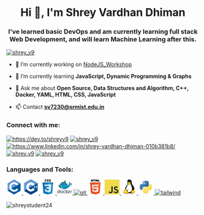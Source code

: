 <h1 align="center">Hi 👋, I'm Shrey Vardhan Dhiman</h1>
<h3 align="center">I've learned basic DevOps and am currently learning full stack Web Development, and will learn Machine Learning after this.</h3>

<p align="left"> <a href="https://twitter.com/shrey_v9" target="blank"><img src="https://img.shields.io/twitter/follow/shrey_v9?logo=twitter&style=for-the-badge" alt="shrey_v9" /></a> </p>

- 🔭 I’m currently working on [NodeJS_Workshop](https://github.com/shreystudent24/NodeJS_Workshop)

- 🌱 I’m currently learning **JavaScript, Dynamic Programming & Graphs**

- 💬 Ask me about **Open Source, Data Structures and Algorithm, C++, Docker, YAML, HTML, CSS, JavaScript**

- 📫 Contact **sv7230@srmist.edu.in**

<h3 align="left">Connect with me:</h3>
<p align="left">
<a href="https://dev.to/https://dev.to/shreyv9" target="blank"><img align="center" src="https://raw.githubusercontent.com/rahuldkjain/github-profile-readme-generator/master/src/images/icons/Social/devto.svg" alt="https://dev.to/shreyv9" height="30" width="40" /></a>
<a href="https://twitter.com/shrey_v9" target="blank"><img align="center" src="https://raw.githubusercontent.com/rahuldkjain/github-profile-readme-generator/master/src/images/icons/Social/twitter.svg" alt="shrey_v9" height="30" width="40" /></a>
<a href="https://linkedin.com/in/https://www.linkedin.com/in/shrey-vardhan-dhiman-010b381b8/" target="blank"><img align="center" src="https://raw.githubusercontent.com/rahuldkjain/github-profile-readme-generator/master/src/images/icons/Social/linked-in-alt.svg" alt="https://www.linkedin.com/in/shrey-vardhan-dhiman-010b381b8/" height="30" width="40" /></a>
<a href="https://instagram.com/shrey.v9" target="blank"><img align="center" src="https://raw.githubusercontent.com/rahuldkjain/github-profile-readme-generator/master/src/images/icons/Social/instagram.svg" alt="shrey.v9" height="30" width="40" /></a>
<a href="https://www.leetcode.com/shrey_v9" target="blank"><img align="center" src="https://raw.githubusercontent.com/rahuldkjain/github-profile-readme-generator/master/src/images/icons/Social/leet-code.svg" alt="shrey_v9" height="30" width="40" /></a>
</p>

<h3 align="left">Languages and Tools:</h3>
<p align="left"> <a href="https://www.cprogramming.com/" target="_blank" rel="noreferrer"> <img src="https://raw.githubusercontent.com/devicons/devicon/master/icons/c/c-original.svg" alt="c" width="40" height="40"/> </a> <a href="https://www.w3schools.com/cpp/" target="_blank" rel="noreferrer"> <img src="https://raw.githubusercontent.com/devicons/devicon/master/icons/cplusplus/cplusplus-original.svg" alt="cplusplus" width="40" height="40"/> </a> <a href="https://www.w3schools.com/css/" target="_blank" rel="noreferrer"> <img src="https://raw.githubusercontent.com/devicons/devicon/master/icons/css3/css3-original-wordmark.svg" alt="css3" width="40" height="40"/> </a> <a href="https://www.docker.com/" target="_blank" rel="noreferrer"> <img src="https://raw.githubusercontent.com/devicons/devicon/master/icons/docker/docker-original-wordmark.svg" alt="docker" width="40" height="40"/> </a> <a href="https://git-scm.com/" target="_blank" rel="noreferrer"> <img src="https://www.vectorlogo.zone/logos/git-scm/git-scm-icon.svg" alt="git" width="40" height="40"/> </a> <a href="https://www.w3.org/html/" target="_blank" rel="noreferrer"> <img src="https://raw.githubusercontent.com/devicons/devicon/master/icons/html5/html5-original-wordmark.svg" alt="html5" width="40" height="40"/> </a> <a href="https://developer.mozilla.org/en-US/docs/Web/JavaScript" target="_blank" rel="noreferrer"> <img src="https://raw.githubusercontent.com/devicons/devicon/master/icons/javascript/javascript-original.svg" alt="javascript" width="40" height="40"/> </a> <a href="https://www.linux.org/" target="_blank" rel="noreferrer"> <img src="https://raw.githubusercontent.com/devicons/devicon/master/icons/linux/linux-original.svg" alt="linux" width="40" height="40"/> </a> <a href="https://www.python.org" target="_blank" rel="noreferrer"> <img src="https://raw.githubusercontent.com/devicons/devicon/master/icons/python/python-original.svg" alt="python" width="40" height="40"/> </a> <a href="https://tailwindcss.com/" target="_blank" rel="noreferrer"> <img src="https://www.vectorlogo.zone/logos/tailwindcss/tailwindcss-icon.svg" alt="tailwind" width="40" height="40"/> </a> </p>

<p><img align="center" src="https://github-readme-stats.vercel.app/api/top-langs?username=shreystudent24&show_icons=true&locale=en&layout=compact" alt="shreystudent24" /></p>
